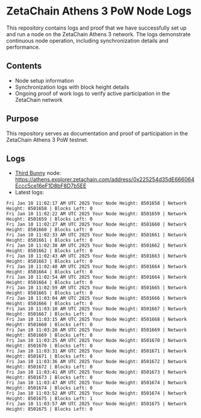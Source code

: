 # ZetaChain Athens 3 PoW Node Logs
This repository contains logs and proof that we have successfully set up and run a node on the ZetaChain Athens 3 network. The logs demonstrate continuous node operation, including synchronization details and performance.

## Contents
- Node setup information
- Synchronization logs with block height details
- Ongoing proof of work logs to verify active participation in the ZetaChain network

## Purpose
This repository serves as documentation and proof of participation in the ZetaChain Athens 3 PoW testnet.

## Logs

- [Third Bunny](https://thirdbunny.xyz/) node: https://athens.explorer.zetachain.com/address/0x225254d35dE666064Eccc5ce16eF1D8bF8D7b5EE
- Latest logs:
```
Fri Jan 10 11:02:17 AM UTC 2025 Your Node Height: 8501658 | Network Height: 8501658 | Blocks Left: 0
Fri Jan 10 11:02:22 AM UTC 2025 Your Node Height: 8501659 | Network Height: 8501659 | Blocks Left: 0
Fri Jan 10 11:02:27 AM UTC 2025 Your Node Height: 8501660 | Network Height: 8501660 | Blocks Left: 0
Fri Jan 10 11:02:33 AM UTC 2025 Your Node Height: 8501661 | Network Height: 8501661 | Blocks Left: 0
Fri Jan 10 11:02:38 AM UTC 2025 Your Node Height: 8501662 | Network Height: 8501662 | Blocks Left: 0
Fri Jan 10 11:02:43 AM UTC 2025 Your Node Height: 8501663 | Network Height: 8501663 | Blocks Left: 0
Fri Jan 10 11:02:48 AM UTC 2025 Your Node Height: 8501664 | Network Height: 8501664 | Blocks Left: 0
Fri Jan 10 11:02:54 AM UTC 2025 Your Node Height: 8501664 | Network Height: 8501664 | Blocks Left: 0
Fri Jan 10 11:02:59 AM UTC 2025 Your Node Height: 8501665 | Network Height: 8501665 | Blocks Left: 0
Fri Jan 10 11:03:04 AM UTC 2025 Your Node Height: 8501666 | Network Height: 8501666 | Blocks Left: 0
Fri Jan 10 11:03:10 AM UTC 2025 Your Node Height: 8501667 | Network Height: 8501667 | Blocks Left: 0
Fri Jan 10 11:03:15 AM UTC 2025 Your Node Height: 8501668 | Network Height: 8501668 | Blocks Left: 0
Fri Jan 10 11:03:20 AM UTC 2025 Your Node Height: 8501669 | Network Height: 8501669 | Blocks Left: 0
Fri Jan 10 11:03:25 AM UTC 2025 Your Node Height: 8501670 | Network Height: 8501670 | Blocks Left: 0
Fri Jan 10 11:03:31 AM UTC 2025 Your Node Height: 8501671 | Network Height: 8501671 | Blocks Left: 0
Fri Jan 10 11:03:36 AM UTC 2025 Your Node Height: 8501672 | Network Height: 8501672 | Blocks Left: 0
Fri Jan 10 11:03:41 AM UTC 2025 Your Node Height: 8501673 | Network Height: 8501673 | Blocks Left: 0
Fri Jan 10 11:03:47 AM UTC 2025 Your Node Height: 8501674 | Network Height: 8501674 | Blocks Left: 0
Fri Jan 10 11:03:52 AM UTC 2025 Your Node Height: 8501674 | Network Height: 8501675 | Blocks Left: 1
Fri Jan 10 11:03:57 AM UTC 2025 Your Node Height: 8501675 | Network Height: 8501675 | Blocks Left: 0
```

